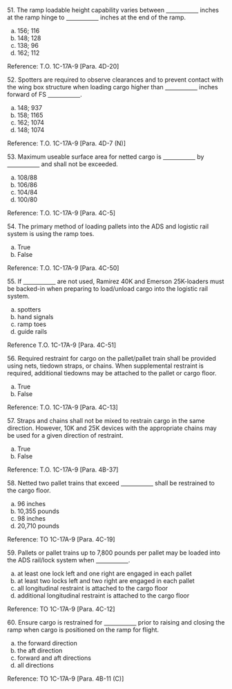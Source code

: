 <section>
<section>
<p>51. The ramp loadable height capability varies between <span style="text-decoration: underline; white-space: pre;">                   </span> inches at the ramp hinge to <span style="text-decoration: underline; white-space: pre;">                   </span> inches at the end of the ramp.</p>
<ol>
<li type="a" class="fragment highlight-green">156; 116</li>
<li type="a">148; 128</li>
<li type="a">138; 96</li>
<li type="a">162; 112</li>
</ol>
</section>
<section>Reference: T.O. 1C-17A-9 [Para. 4D-20]</section>
</section>

<section>
<section>
<p>52. Spotters are required to observe clearances and to prevent contact with the wing box structure when loading cargo higher than <span style="text-decoration: underline; white-space: pre;">                   </span> inches forward of FS <span style="text-decoration: underline; white-space: pre;">                   </span>.</p>
<ol>
<li type="a" class="fragment highlight-green">148; 937</li>
<li type="a">158; 1165</li>
<li type="a">162; 1074</li>
<li type="a">148; 1074</li>
</ol>
</section>
<section>Reference: T.O. 1C-17A-9 [Para. 4D-7 (N)]</section>
</section>

<section>
<section>
<p>53. Maximum useable surface area for netted cargo is <span style="text-decoration: underline; white-space: pre;">                   </span> by <span style="text-decoration: underline; white-space: pre;">                   </span> and shall not be exceeded.</p>
<ol>
<li type="a">108/88</li>
<li type="a">106/86</li>
<li type="a" class="fragment highlight-green">104/84</li>
<li type="a">100/80</li>
</ol>
</section>
<section>Reference: T.O. 1C-17A-9 [Para. 4C-5]</section>
</section>

<section>
<section>
<p>54. The primary method of loading pallets into the ADS and logistic rail system is using the ramp toes.</p>
<ol>
<li type="a" class="fragment highlight-green">True</li>
<li type="a">False</li>
</ol>
</section>
<section>Reference: T.O. 1C-17A-9 [Para. 4C-50]</section>
</section>

<section>
<section>
<p>55. If <span style="text-decoration: underline; white-space: pre;">                   </span> are not used, Ramirez 40K and Emerson 25K-loaders must be backed-in when preparing to load/unload cargo into the logistic rail system.</p>
<ol>
<li type="a">spotters</li>
<li type="a">hand signals</li>
<li type="a" class="fragment highlight-green">ramp toes</li>
<li type="a">guide rails</li>
</ol>
</section>
<section>Reference T.O. 1C-17A-9 [Para. 4C-51]</section>
</section>

<section>
<section>
<p>56. Required restraint for cargo on the pallet/pallet train shall be provided using nets, tiedown straps, or chains. When supplemental restraint is required, additional tiedowns may be attached to the pallet or cargo floor.</p>
<ol>
<li type="a" class="fragment highlight-green">True</li>
<li type="a">False</li>
</ol>
</section>
<section>Reference: T.O. 1C-17A-9 [Para. 4C-13]</section>
</section>

<section>
<section>
<p>57. Straps and chains shall not be mixed to restrain cargo in the same direction. However, 10K and 25K devices with the appropriate chains may be used for a given direction of restraint.</p>
<ol>
<li type="a" class="fragment highlight-green">True</li>
<li type="a">False</li>
</ol>
</section>
<section>Reference: T.O. 1C-17A-9 [Para. 4B-37]</section>
</section>

<section>
<section>
<p>58. Netted two pallet trains that exceed <span style="text-decoration: underline; white-space: pre;">                   </span> shall be restrained to the cargo floor.</p>
<ol>
<li type="a">96 inches</li>
<li type="a">10,355 pounds</li>
<li type="a">98 inches</li>
<li type="a" class="fragment highlight-green">20,710 pounds</li>
</ol>
</section>
<section>Reference: TO 1C-17A-9 [Para. 4C-19]</section>
</section>

<section>
<section>
<p>59. Pallets or pallet trains up to 7,800 pounds per pallet may be loaded into the ADS rail/lock system when <span style="text-decoration: underline; white-space: pre;">                   </span>.</p>
<ol>
<li type="a" class="fragment highlight-green">at least one lock left and one right are engaged in each pallet</li>
<li type="a">at least two locks left and two right are engaged in each pallet</li>
<li type="a">all longitudinal restraint is attached to the cargo floor</li>
<li type="a">additional longitudinal restraint is attached to the cargo floor</li>
</ol>
</section>
<section>Reference: TO 1C-17A-9 [Para. 4C-12]</section>
</section>

<section>
<section>
<p>60. Ensure cargo is restrained for <span style="text-decoration: underline; white-space: pre;">                   </span> prior to raising and closing the ramp when cargo is positioned on the ramp for flight.</p>
<ol>
<li type="a">the forward direction</li>
<li type="a">the aft direction</li>
<li type="a" class="fragment highlight-green">forward and aft directions</li>
<li type="a">all directions</li>
</ol>
</section>
<section>Reference: TO 1C-17A-9 [Para. 4B-11 (C)]</section>
</section>
